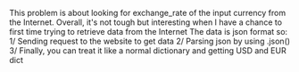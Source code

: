 This problem is about looking for exchange_rate of the input currency from the Internet.
Overall, it's not tough but interesting when I have a chance to first time trying to retrieve data from the Internet
The data is json format so:
1/ Sending request to the website to get data
2/ Parsing json by using .json()
3/ Finally, you can treat it like a normal dictionary and getting USD and EUR dict
